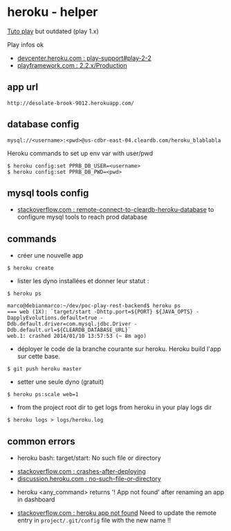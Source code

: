 # heroku - helper

[Tuto play](https://devcenter.heroku.com/articles/getting-started-with-play#test-locally) but outdated (play 1.x)

Play infos ok
- [devcenter.heroku.com : play-support#play-2-2](https://devcenter.heroku.com/articles/play-support#play-2-2)
- [playframework.com : 2.2.x/Production](http://www.playframework.com/documentation/2.2.x/Production)

## app url

`http://desolate-brook-9012.herokuapp.com/`

## database config

```
mysql://<username>:<pwd>@us-cdbr-east-04.cleardb.com/heroku_blablabla
```

Heroku commands to set up env var with user/pwd

```
$ heroku config:set PPRB_DB_USER=<username>
$ heroku config:set PPRB_DB_PWD=<pwd>
```

## mysql tools config

- [stackoverflow.com : remote-connect-to-cleardb-heroku-database](http://stackoverflow.com/questions/9822313/remote-connect-to-cleardb-heroku-database) to configure mysql tools to reach prod database

## commands

- créer une nouvelle app

```
$ heroku create
```

- lister les dyno installées et donner leur statut :

```
$ heroku ps
```

```
marco@debianmarco:~/dev/poc-play-rest-backend$ heroku ps
=== web (1X): `target/start -Dhttp.port=${PORT} ${JAVA_OPTS} -DapplyEvolutions.default=true -Ddb.default.driver=com.mysql.jdbc.Driver -Ddb.default.url=${CLEARDB_DATABASE_URL}`
web.1: crashed 2014/01/10 13:57:53 (~ 8m ago)
```

- déployer le code de la branche courante sur heroku. Heroku build l'app sur cette base.

```
$ git push heroku master
```

- setter une seule dyno (gratuit)

```
$ heroku ps:scale web=1
```

- from the project root dir to get logs from heroku in your play logs dir

```
$ heroku logs > logs/heroku.log
```

## common errors

* heroku bash: target/start: No such file or directory

- [stackoverflow.com : crashes-after-deploying](http://stackoverflow.com/questions/19085213/scala-play-2-2-application-crashes-after-deploying-in-heroku-target-start-no-su)
- [discussion.heroku.com : no-such-file-or-directory](https://discussion.heroku.com/t/bash-target-start-no-such-file-or-directory-error-after-upgrading-to-play-2-2/163)

* heroku <any_command> returns '! App not found' after renaming an app in dashboard

- [stackoverflow.com : heroku app not found](http://stackoverflow.com/questions/7615807/renamed-heroku-app-from-website-now-its-not-found) Need to update the remote entry in `project/.git/config` file with the new name !!
